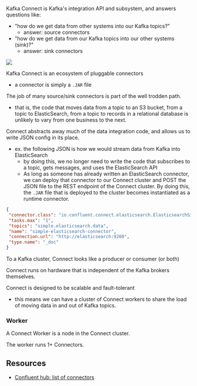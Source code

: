 
Kafka Connect is Kafka's integration API and subsystem, and answers questions like:
- "how do we get data from other systems into our Kafka topics?"
    - answer: source connectors
- "how do we get data from our Kafka topics into our other systems (sink)?"
    - answer: sink connectors

![](/assets/images/2023-06-27-08-49-13.png)

Kafka Connect is an ecosystem of pluggable connectors
- a connector is simply a `.JAR` file 

The job of many source/sink connectors is part of the well trodden path.
- that is, the code that moves data from a topic to an S3 bucket, from a topic to ElasticSearch, from a topic to records in a relational database is unlikely to vary from one business to the next.

Connect abstracts away much of the data integration code, and allows us to write JSON config in its place.
- ex. the following JSON is how we would stream data from Kafka into ElasticSearch
    - by doing this, we no longer need to write the code that subscribes to a topic, gets messages, and uses the ElasticSearch API
    - As long as someone has already written an ElasticSearch connector, we can deploy that connector to our Connect cluster and POST the JSON file to the REST endpoint of the Connect cluster. By doing this, the `.JAR` file that is deployed to the cluster becomes instantiated as a runtime connector.
```json
{
 "connector.class": "io.confluent.connect.elasticsearch.ElasticsearchSinkConnector",
 "tasks.max": "1",
 "topics": "simple.elasticsearch.data",
 "name": "simple-elasticsearch-connector",
 "connection.url": "http://elasticsearch:9200",
 "type.name": "_doc"
}
```

To a Kafka cluster, Connect looks like a producer or consumer (or both)

Connect runs on hardware that is independent of the Kafka brokers themselves.

Connect is designed to be scalable and fault-tolerant
- this means we can have a cluster of Connect workers to share the load of moving data in and out of Kafka topics.

### Worker
A Connect Worker is a node in the Connect cluster. 

The worker runs 1+ Connectors.

## Resources
- [Confluent hub: list of connectors](https://www.confluent.io/hub/)